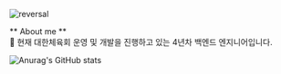![reversal](https://capsule-render.vercel.app/api?type=wave&color=auto&fontColor=216aff&height=200&text=Hello%20My%20Repositiry!)

** About me **  
🔭 현재 대한체육회 운영 및 개발을 진행하고 있는 4년차 백엔드 엔지니어입니다.

<!--
**eunsoo8606/eunsoo8606** is a ✨ _special_ ✨ repository because its `README.md` (this file) appears on your GitHub profile.

Here are some ideas to get you started:

- 🔭 I’m currently working on ...
- 🌱 I’m currently learning ...
- 👯 I’m looking to collaborate on ...
- 🤔 I’m looking for help with ...
- 💬 Ask me about ...
- 📫 How to reach me: ...
- 😄 Pronouns: ...
- ⚡ Fun fact: ...
-->

![Anurag's GitHub stats](https://github-readme-stats.vercel.app/api?username=anuraghazra&show_icons=true&theme=transparent)



